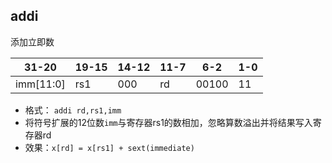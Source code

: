 ## addi

添加立即数

| 31-20     | 19-15 | 14-12 | 11-7 | 6-2   | 1-0  |
| --------- | ----- | ----- | ---- | ----- | ---- |
| imm[11:0] | rs1   | 000   | rd   | 00100 | 11   |

- 格式： `addi rd,rs1,imm`
- 将符号扩展的12位数`imm`与寄存器rs1的数相加，忽略算数溢出并将结果写入寄存器rd
- 效果：`x[rd] = x[rs1] + sext(immediate)`

